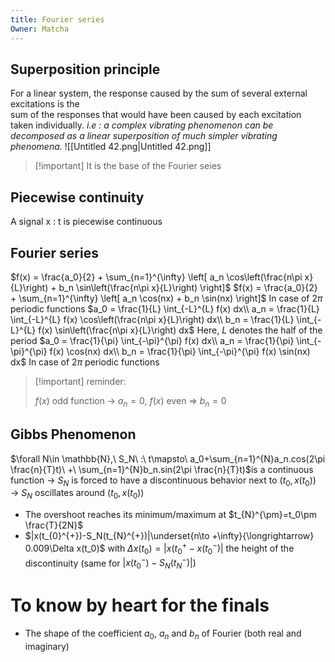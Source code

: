 ```yaml
---
title: Fourier series
Owner: Matcha
---
```

  
## Superposition principle
For a linear system, the response caused by the sum of several external excitations is the  
sum of the responses that would have been caused by each excitation taken individually.
_i.e : a complex vibrating phenomenon can be decomposed as a linear superposition of much simpler vibrating phenomena._
![[Untitled 42.png|Untitled 42.png]]


> [!important] It is the base of the Fourier seies
  
## Piecewise continuity
A signal x : t is piecewise continuous
  
## Fourier series
$f(x) = \frac{a_0}{2} + \sum_{n=1}^{\infty} \left[ a_n \cos\left(\frac{n\pi x}{L}\right) + b_n \sin\left(\frac{n\pi x}{L}\right) \right]$
$f(x) = \frac{a_0}{2} + \sum_{n=1}^{\infty} \left[ a_n \cos(nx) + b_n \sin(nx) \right]$
In case of $2\pi$ periodic functions
$a_0 = \frac{1}{L} \int_{-L}^{L} f(x) dx\\  
a_n = \frac{1}{L} \int_{-L}^{L} f(x) \cos\left(\frac{n\pi x}{L}\right) dx\\  
b_n = \frac{1}{L} \int_{-L}^{L} f(x) \sin\left(\frac{n\pi x}{L}\right) dx$
Here, $L$ denotes the half of the period
$a_0 = \frac{1}{\pi} \int_{-\pi}^{\pi} f(x) dx\\  
a_n = \frac{1}{\pi} \int_{-\pi}^{\pi} f(x) \cos(nx) dx\\  
b_n = \frac{1}{\pi} \int_{-\pi}^{\pi} f(x) \sin(nx) dx$
In case of $2\pi$ periodic functions
  
  

> [!important] reminder:
> 
> $f(x)$ odd function $\rightarrow\ a_n=0$, $f(x)$ even $\Rightarrow\ b_n=0$
  
  
## Gibbs Phenomenon
$\forall N\in \mathbb{N},\ S_N\ :\ t\mapsto\ a_0+\sum_{n=1}^{N}a_n.cos(2\pi \frac{n}{T}t)\ +\ \sum_{n=1}^{N}b_n.sin(2\pi \frac{n}{T}t)$is a continuous function
$\rightarrow$ $S_N$ is forced to have a discontinuous behavior next to $(t_0,x(t_0))$
$\rightarrow$ $S_N$ oscillates around $(t_0,x(t_0))$
- The overshoot reaches its minimum/maximum at $t_{N}^{\pm}=t_0\pm \frac{T}{2N}$
- $|x(t_{0}^{+})-S_N(t_{N}^{+})|\underset{n\to +\infty}{\longrightarrow} 0.009\Delta x(t_0)$ with $\Delta x(t_0)=|x(t_{0}^{+}-x(t_{0}^{-})|$ the height of the discontinuity
(same for $|x(t_0^-)-S_N(t_N^-)|$)
# To know by heart for the finals
- The shape of the coefficient $a_0$, $a_n$ and $b_n$ of Fourier (both real and imaginary)